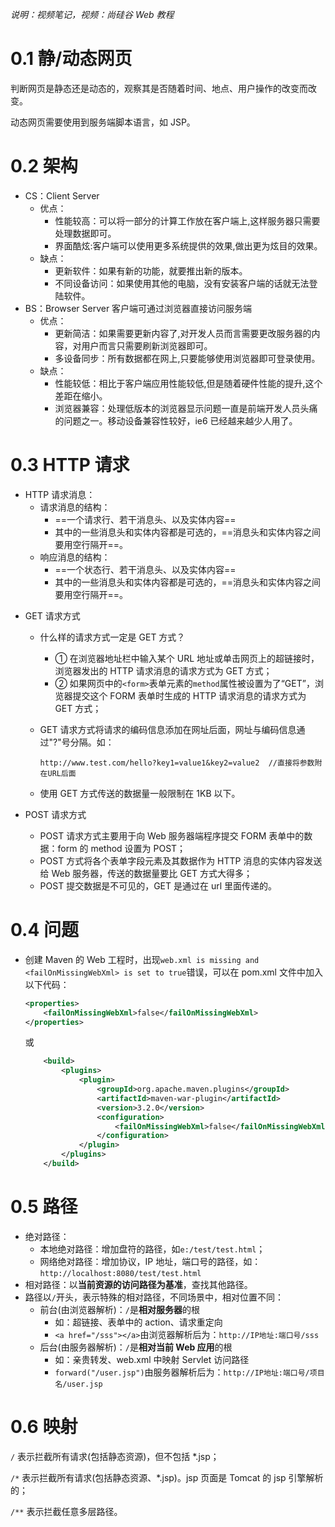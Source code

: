 _说明：视频笔记，视频：尚硅谷 Web 教程_

# 0.1 静/动态网页

判断网页是静态还是动态的，观察其是否随着时间、地点、用户操作的改变而改变。

动态网页需要使用到服务端脚本语言，如 JSP。

# 0.2 架构

- CS：Client Server
  - 优点：
    - 性能较高：可以将一部分的计算工作放在客户端上,这样服务器只需要处理数据即可。
    - 界面酷炫:客户端可以使用更多系统提供的效果,做出更为炫目的效果。
  - 缺点：
    - 更新软件：如果有新的功能，就要推出新的版本。
    - 不同设备访问：如果使用其他的电脑，没有安装客户端的话就无法登陆软件。
- BS：Browser Server 客户端可通过浏览器直接访问服务端
  - 优点：
    - 更新简洁：如果需要更新内容了,对开发人员而言需要更改服务器的内容，对用户而言只需要刷新浏览器即可。
    - 多设备同步：所有数据都在网上,只要能够使用浏览器即可登录使用。
  - 缺点：
    - 性能较低：相比于客户端应用性能较低,但是随着硬件性能的提升,这个差距在缩小。
    - 浏览器兼容：处理低版本的浏览器显示问题一直是前端开发人员头痛的问题之一。移动设备兼容性较好，ie6 已经越来越少人用了。

# 0.3 HTTP 请求

- HTTP 请求消息：
  - 请求消息的结构：
    - ==一个请求行、若干消息头、以及实体内容==
    - 其中的一些消息头和实体内容都是可选的，==消息头和实体内容之间要用空行隔开==。
  - 响应消息的结构：
    - ==一个状态行、若干消息头、以及实体内容==
    - 其中的一些消息头和实体内容都是可选的，==消息头和实体内容之间要用空行隔开==。

* GET 请求方式

  - 什么样的请求方式一定是 GET 方式？

    - ① 在浏览器地址栏中输入某个 URL 地址或单击网页上的超链接时，浏览器发出的 HTTP 请求消息的请求方式为 GET 方式；
    - ② 如果网页中的`<form>`表单元素的`method`属性被设置为了“GET”，浏览器提交这个 FORM 表单时生成的 HTTP 请求消息的请求方式为 GET 方式；

  - GET 请求方式将请求的编码信息添加在网址后面，网址与编码信息通过"?"号分隔。如：

    ```
    http://www.test.com/hello?key1=value1&key2=value2  //直接将参数附在URL后面
    ```

  - 使用 GET 方式传送的数据量一般限制在 1KB 以下。

* POST 请求方式

  - POST 请求方式主要用于向 Web 服务器端程序提交 FORM 表单中的数据：form 的 method 设置为 POST；
  - POST 方式将各个表单字段元素及其数据作为 HTTP 消息的实体内容发送给 Web 服务器，传送的数据量要比 GET 方式大得多；
  - POST 提交数据是不可见的，GET 是通过在 url 里面传递的。

# 0.4 问题

- 创建 Maven 的 Web 工程时，出现`web.xml is missing and <failOnMissingWebXml> is set to true`错误，可以在 pom.xml 文件中加入以下代码：

  ```xml
  <properties>
      <failOnMissingWebXml>false</failOnMissingWebXml>
  </properties>
  ```

  或

  ```xml
      <build>
          <plugins>
              <plugin>
                  <groupId>org.apache.maven.plugins</groupId>
                  <artifactId>maven-war-plugin</artifactId>
                  <version>3.2.0</version>
                  <configuration>
                      <failOnMissingWebXml>false</failOnMissingWebXml>
                  </configuration>
              </plugin>
          </plugins>
      </build>
  ```

# 0.5 路径

- 绝对路径：
  - 本地绝对路径：增加盘符的路径，如`e:/test/test.html`；
  - 网络绝对路径：增加协议，IP 地址，端口号的路径，如：`http://localhost:8080/test/test.html`
- 相对路径：以**当前资源的访问路径为基准**，查找其他路径。
- 路径以`/`开头，表示特殊的相对路径，不同场景中，相对位置不同：
  - 前台(由浏览器解析)：`/`是**相对服务器**的根
    - 如：超链接、表单中的 action、请求重定向
    - `<a href="/sss"></a>`由浏览器解析后为：`http://IP地址:端口号/sss`
  - 后台(由服务器解析)：`/`是**相对当前 Web 应用**的根
    - 如：亲贵转发、web.xml 中映射 Servlet 访问路径
    - `forward("/user.jsp")`由服务器解析后为：`http://IP地址:端口号/项目名/user.jsp`

# 0.6 映射

`/` 表示拦截所有请求(包括静态资源)，但不包括 \*.jsp；

`/*` 表示拦截所有请求(包括静态资源、\*.jsp)。jsp 页面是 Tomcat 的 jsp 引擎解析的；

`/**` 表示拦截任意多层路径。
